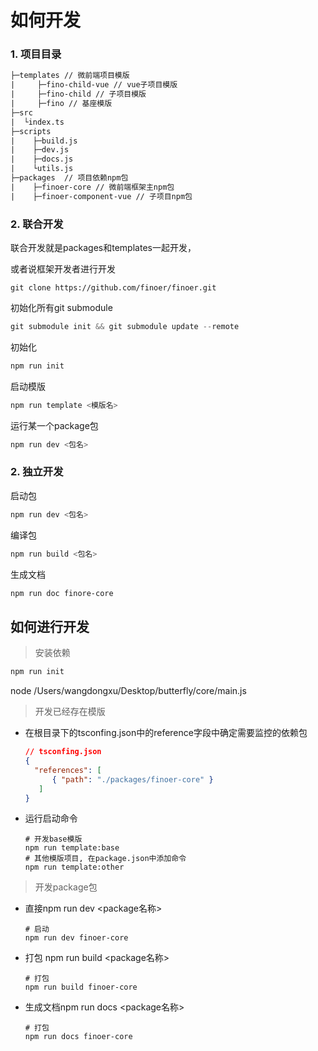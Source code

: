 # 如何开发

### 1. 项目目录

```makefile
├─templates // 微前端项目模版
|     ├─fino-child-vue // vue子项目模版
|     ├─fino-child // 子项目模版
|     ├─fino // 基座模版
├─src
|  └index.ts
├─scripts
|    ├─build.js
|    ├─dev.js
|    ├─docs.js
|    └utils.js
├─packages  // 项目依赖npm包
|    ├─finoer-core // 微前端框架主npm包
|    ├─finoer-component-vue // 子项目npm包
```



### 2. 联合开发

联合开发就是packages和templates一起开发，

或者说框架开发者进行开发

```shell
git clone https://github.com/finoer/finoer.git
```

初始化所有git submodule

```powershell
git submodule init && git submodule update --remote
```

初始化

```powershell
npm run init
```

启动模版

```powershell
npm run template <模版名>
```

运行某一个package包

```powershell
npm run dev <包名>
```



### 2. 独立开发

启动包

```powershell
npm run dev <包名>
```

编译包

```powershell
npm run build <包名>
```

生成文档

```powershell
npm run doc finore-core
```



## 如何进行开发

> 安装依赖

```powershell
npm run init 
```

node /Users/wangdongxu/Desktop/butterfly/core/main.js
> 开发已经存在模版

- 在根目录下的tsconfing.json中的reference字段中确定需要监控的依赖包

  ```json
  // tsconfing.json
  {
    "references": [
        { "path": "./packages/finoer-core" }
     ]
  }
  ```

- 运行启动命令

  ```shell
  # 开发base模版
  npm run template:base
  # 其他模版项目, 在package.json中添加命令
  npm run template:other
  ```

> 开发package包

- 直接npm run dev <package名称>

  ```shell
  # 启动
  npm run dev finoer-core
  ```

- 打包 npm run build <package名称>

  ```shell
  # 打包
  npm run build finoer-core
  ```

- 生成文档npm run docs <package名称>

  ```shell
  # 打包
  npm run docs finoer-core
  ```

